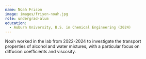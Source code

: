 ```yaml
---
name: Noah Frison
image: images/frison-noah.jpg
role: undergrad-alum
education:
  - Auburn University, B.S. in Chemical Engineering (2024)
---
```


Noah worked in the lab from 2022-2024 to investigate the transport
properties of alcohol and water mixtures, with a particular focus on diffusion
coefficients and viscosity.
